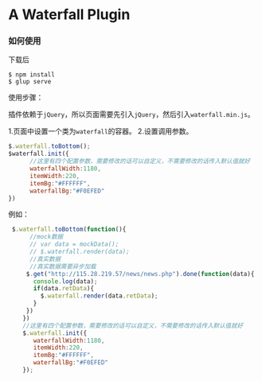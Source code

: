 # A Waterfall Plugin
### 如何使用
下载后

```
$ npm install
$ glup serve
```
使用步骤：

插件依赖于`jQuery`，所以页面需要先引入`jQuery`，然后引入`waterfall.min.js`。

1.页面中设置一个类为`waterfall`的容器。
2.设置调用参数。
```javascript
$.waterfall.toBottom();
$waterfall.init({
      //这里有四个配置参数，需要修改的话可以自定义，不需要修改的话传入默认值就好
      waterfallWidth:1180,
      itemWidth:220,
      itemBg:"#FFFFFF",
      waterfallBg:"#F0EFED"
})
```

例如：

```javascript
 $.waterfall.toBottom(function(){
      //mock数据
      // var data = mockData();
      // $.waterfall.render(data);
      //真实数据
      //真实数据需要异步加载
     $.get("http://115.28.219.57/news/news.php").done(function(data){
       console.log(data);
       if(data.retData){
         $.waterfall.render(data.retData);
       }
     })
    })
    //这里有四个配置参数，需要修改的话可以自定义，不需要修改的话传入默认值就好
    $.waterfall.init({
       waterfallWidth:1180,
       itemWidth:220,
       itemBg:"#FFFFFF",
       waterfallBg:"#F0EFED"
    });
    
```
